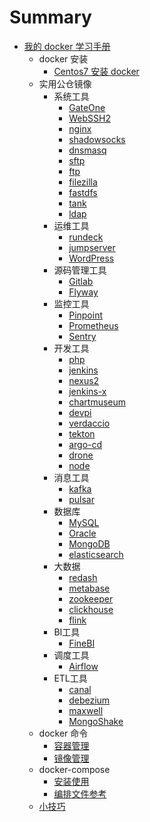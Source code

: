 # Summary

* [我的 docker 学习手册](README.md)
    * docker 安装
        * [Centos7 安装 docker](install/Centos7.md)
    * 实用公仓镜像
        * 系统工具
            * [GateOne](hub_docker/system_tools/GateOne.md)
            * [WebSSH2](hub_docker/system_tools/WebSSH2.md)
            * [nginx](hub_docker/system_tools/WebSSH2.md)
            * [shadowsocks](hub_docker/system_tools/shadowsocks.md)
            * [dnsmasq](hub_docker/system_tools/dnsmasq.md)
            * [sftp](hub_docker/system_tools/sftp.md)
            * [ftp](hub_docker/system_tools/ftp.md)
            * [filezilla](hub_docker/system_tools/filezilla.md)
            * [fastdfs](hub_docker/system_tools/fastdfs.md)
            * [tank](hub_docker/system_tools/tank.md)
            * [ldap](hub_docker/system_tools/ldap.md)
        * 运维工具
            * [rundeck](hub_docker/ops_tools/rundeck.md)
            * [jumpserver](hub_docker/ops_tools/jumpserver.md)
            * [WordPress](hub_docker/ops_tools/WordPress.md)
        * 源码管理工具
            * [Gitlab](hub_docker/source_code_tools/Gitlab.md)
            * [Flyway](hub_docker/source_code_tools/Flyway.md)
        * 监控工具
            * [Pinpoint](hub_docker/monitor_tools/Pinpoint.md)
            * [Prometheus](hub_docker/monitor_tools/prometheus.md)
            * [Sentry](hub_docker/monitor_tools/Sentry.md)
        * 开发工具
            * [php](hub_docker/developer_tools/php.md)
            * [jenkins](hub_docker/developer_tools/jenkins.md)
            * [nexus2](hub_docker/developer_tools/nexus2.md)
            * [jenkins-x](hub_docker/developer_tools/jenkins-x.md)
            * [chartmuseum](hub_docker/developer_tools/chartmuseum.md)
            * [devpi](hub_docker/developer_tools/devpi.md)
            * [verdaccio](hub_docker/developer_tools/verdaccio.md)
            * [tekton](hub_docker/developer_tools/tekton.md)
            * [argo-cd](hub_docker/developer_tools/argo-cd.md)
            * [drone](hub_docker/developer_tools/drone.md)
            * [node](hub_docker/developer_tools/node.md)
        * 消息工具
            * [kafka](hub_docker/message_tools/kafka.md)
            * [pulsar](hub_docker/message_tools/pulsar.md)
        * 数据库
            * [MySQL](hub_docker/database/mysql.md)
            * [Oracle](hub_docker/database/Oracle.md)
            * [MongoDB](hub_docker/database/MongoDB.md)
            * [elasticsearch](hub_docker/database/elasticsearch.md)
        * 大数据
            * [redash](hub_docker/big_data/redash.md)
            * [metabase](hub_docker/big_data/metabase.md)
            * [zookeeper](hub_docker/big_data/zookeeper.md)
            * [clickhouse](hub_docker/big_data/clickhouse.md)
            * [flink](hub_docker/big_data/flink.md)
        * BI工具
            * [FineBI](hub_docker/bi_tools/FineBI.md)
        * 调度工具
            * [Airflow](hub_docker/schedule_tools/airflow.md)
        * ETL工具
            * [canal](hub_docker/etl_tools/canal.md)
            * [debezium](hub_docker/etl_tools/debezium.md)
            * [maxwell](hub_docker/etl_tools/maxwell.md)
            * [MongoShake](hub_docker/etl_tools/MongoShake.md)
    * docker 命令
        * [容器管理](command/container.md)
        * [镜像管理](command/image.md)
    * docker-compose
        * [安装使用](compose/install.md)
        * [编排文件参考](compose/file_reference.md)
    * [小技巧](tip.md)

